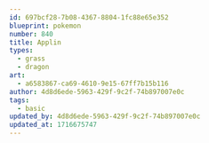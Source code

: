 ```yaml
---
id: 697bcf28-7b08-4367-8804-1fc88e65e352
blueprint: pokemon
number: 840
title: Applin
types:
  - grass
  - dragon
art:
  - a6583867-ca69-4610-9e15-67ff7b15b116
author: 4d8d6ede-5963-429f-9c2f-74b897007e0c
tags:
  - basic
updated_by: 4d8d6ede-5963-429f-9c2f-74b897007e0c
updated_at: 1716675747
---
```

